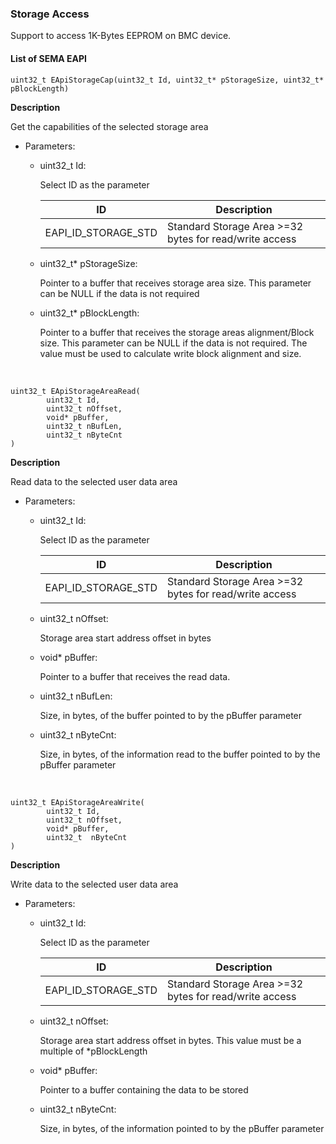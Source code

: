
### Storage Access

Support to access 1K-Bytes EEPROM on BMC device.



#### List of SEMA EAPI

```
uint32_t EApiStorageCap(uint32_t Id, uint32_t* pStorageSize, uint32_t* pBlockLength)
```

**Description**

Get the capabilities of the selected storage area

* Parameters:

  * uint32_t Id:

    Select ID as the parameter

    | ID                  | Description                                            |
    | ------------------- | ------------------------------------------------------ |
    | EAPI_ID_STORAGE_STD | Standard Storage Area >=32 bytes for read/write access |

  * uint32_t* pStorageSize:

    Pointer to a buffer that receives storage area size. This parameter can be NULL if the data is not required

  * uint32_t* pBlockLength:

    Pointer to a buffer that receives the storage areas alignment/Block size. This parameter can be NULL if the data is not required. The value must be used to calculate write block alignment and size.



 <br />


```
uint32_t EApiStorageAreaRead(
        uint32_t Id,
        uint32_t nOffset,
        void* pBuffer,
        uint32_t nBufLen,
        uint32_t nByteCnt
)
```

**Description**

Read data to the selected user data area

* Parameters:

  * uint32_t Id:

    Select ID as the parameter

    | ID                  | Description                                            |
    | ------------------- | ------------------------------------------------------ |
    | EAPI_ID_STORAGE_STD | Standard Storage Area >=32 bytes for read/write access |

  * uint32_t nOffset:

     Storage area start address offset in bytes

  * void* pBuffer:

    Pointer to a buffer that receives the read data.

  * uint32_t nBufLen:

    Size, in bytes, of the buffer pointed to by the pBuffer parameter

  * uint32_t nByteCnt:

    Size, in bytes, of the information read to the buffer pointed to by the pBuffer parameter




 <br />

```
uint32_t EApiStorageAreaWrite(
        uint32_t Id,
        uint32_t nOffset,
        void* pBuffer,
        uint32_t  nByteCnt
)		
```

**Description**

Write data to the selected user data area

* Parameters:

  * uint32_t Id:

    Select ID as the parameter

    | ID                  | Description                                            |
    | ------------------- | ------------------------------------------------------ |
    | EAPI_ID_STORAGE_STD | Standard Storage Area >=32 bytes for read/write access |

  * uint32_t nOffset:

    Storage area start address offset in bytes. This value must be a multiple of *pBlockLength

  * void* pBuffer:

    Pointer to a buffer containing the data to be stored

  * uint32_t  nByteCnt:

    Size, in bytes, of the information pointed to by the pBuffer parameter
